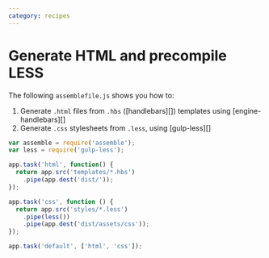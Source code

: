 ```yaml
---
category: recipes
---
```

# Generate HTML and precompile LESS

The following `assemblefile.js` shows you how to:

1. Generate `.html` files from `.hbs` ([handlebars][]) templates using [engine-handlebars][]
1. Generate `.css` stylesheets from `.less`, using [gulp-less][]

```js
var assemble = require('assemble');
var less = require('gulp-less');

app.task('html', function() {
  return app.src('templates/*.hbs')
    .pipe(app.dest('dist/'));
});

app.task('css', function () {
  return app.src('styles/*.less')
    .pipe(less())
    .pipe(app.dest('dist/assets/css'));
});

app.task('default', ['html', 'css']);
```
